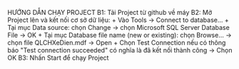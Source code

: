 HƯỚNG DẪN CHẠY PROJECT
B1: Tải Project từ github về máy
B2: Mở Project lên và kết nối cơ sở dữ liệu:
    + Vào Tools -> Connect to database...
    + Tại mục Data source: chọn Change -> chọn Microsoft SQL Server Database File -> OK
    + Tại mục Database file name (new or existing): chọn Browse... -> chọn file QLCHXeDien.mdf -> Open
    + Chọn Test Connection nếu có thông báo "Test connection succeeded" có nghĩa là đã kết nối thành công -> Chọn OK
B3: Nhấn Start để chạy Project